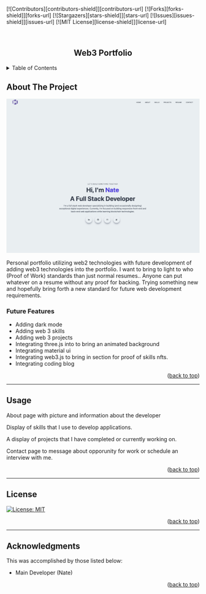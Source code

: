 <a name="readme-top"></a>

[![Contributors][contributors-shield]][contributors-url]
[![Forks][forks-shield]][forks-url]
[![Stargazers][stars-shield]][stars-url]
[![Issues][issues-shield]][issues-url]
[![MIT License][license-shield]][license-url]

<!-- PROJECT LOGO -->
<br />
<div align="center">
  <h2 align="center">Web3 Portfolio</h2>
</div>

<!-- TABLE OF CONTENTS -->
<details>
  <summary>Table of Contents</summary>
  <ol>
    <li><a href="#about-the-project">About The Project</a></li>
    <li><a href="#usage">Usage</a></li>
    <li><a href="#contributing">Contributing</a></li>
    <li><a href="#license">License</a></li>
    <li><a href="#contact">Contact</a></li>
    <li><a href="#acknowledgments">Acknowledgments</a></li>
  </ol>
</details>

<!-- ABOUT THE PROJECT -->

## About The Project

[![Project Screenshot][project-screenshot-1]](https://github.com/superDreamcrypto/web3-portfolio)

Personal portfolio utilizing web2 technologies with future development of adding web3 technologies into the portfolio. I want to bring to light to who (Proof of Work) standards than just normal resumes.. Anyone can put whatever on a resume without any proof for backing. Trying something new and hopefully bring forth a new standard for future web development requirements.

### Future Features

- Adding dark mode
- Adding web 3 skills
- Adding web 3 projects
- Integrating three.js into to bring an animated background
- Integrating material ui
- Integrating web3.js to bring in section for proof of skills nfts.
- Integrating coding blog

<p align="right">(<a href="#readme-top">back to top</a>)</p>

---

<!-- USAGE EXAMPLES -->

## Usage

About page with picture and information about the developer

Display of skills that I use to develop applications.

A display of projects that I have completed or currently working on.

Contact page to message about opporunity for work or schedule an interview with me.

<p align="right">(<a href="#readme-top">back to top</a>)</p>

---

<!-- LICENSE -->

## License

[![License: MIT](https://img.shields.io/badge/License-MIT-yellow.svg)](https://opensource.org/licenses/MIT)

<p align="right">(<a href="#readme-top">back to top</a>)</p>

---

<!-- ACKNOWLEDGMENTS -->

## Acknowledgments

This was accomplished by those listed below:

- Main Developer (Nate)

<p align="right">(<a href="#readme-top">back to top</a>)</p>

<!-- MARKDOWN LINKS & IMAGES -->
<!-- https://www.markdownguide.org/basic-syntax/#reference-style-links -->

[project-screenshot-1]: ./public/img/screenshot.png
[project-screenshot-2]: ./public/img/screenshot-2.png
[project-screenshot-3]: ./public/img/screenshot-3.png
[project-screenshot-4]: ./public/img/screenshot-4.png
[project-screenshot-5]: ./public/img/screenshot-5.png
